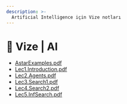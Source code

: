 ```yaml
---
description: >-
  Artificial Intelligence için Vize notları
---
```


# 📅 Vize \| AI

<!--YPackage.YGitbookIntegration-tarafından-otomatik-oluşturulmuştur-->

- [AstarExamples.pdf](AstarExamples.pdf)
- [Lec1.Introduction.pdf](Lec1.Introduction.pdf)
- [Lec2.Agents.pdf](Lec2.Agents.pdf)
- [Lec3.Search1.pdf](Lec3.Search1.pdf)
- [Lec4.Search2.pdf](Lec4.Search2.pdf)
- [Lec5.InfSearch.pdf](Lec5.InfSearch.pdf)

<!--YPackage.YGitbookIntegration-tarafından-otomatik-oluşturulmuştur-->
